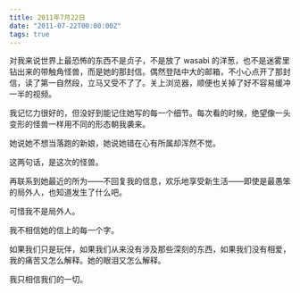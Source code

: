 ```yaml
---
title: 2011年7月22日
date: "2011-07-22T00:00:00Z"
tags: true
---
```


对我来说世界上最恐怖的东西不是贞子，不是放了 wasabi 的洋葱，也不是迷雾里钻出来的带触角怪兽，而是她的那封信。偶然登陆中大的邮箱，不小心点开了那封信，读了第一自然段，立马又受不了了。关上浏览器，顺便也关掉了好不容易缓冲一半的视频。

我记忆力很好的，但没好到能记住她写的每一个细节。每次看的时候，绝望像一头变形的怪兽一样用不同的形态朝我袭来。

她说她不想当落跑的新娘，她说她错在心有所属却浑然不觉。

这两句话，是这次的怪兽。

再联系到她最近的所为——不回复我的信息，欢乐地享受新生活——即使是最愚笨的局外人，也知道发生了什么吧。

可惜我不是局外人。

我不相信她的信上的每一个字。

如果我们只是玩伴，如果我们从来没有涉及那些深刻的东西，如果我们没有相爱，我的痛苦又怎么解释。她的眼泪又怎么解释。

我只相信我们的一切。
